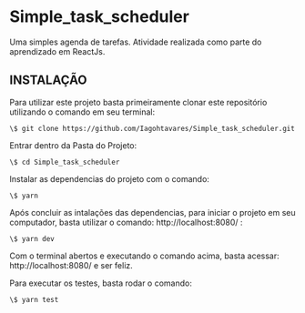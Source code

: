 # Simple_task_scheduler

Uma simples agenda de tarefas. Atividade realizada como parte do aprendizado em ReactJs.


## INSTALAÇÃO

Para utilizar este projeto basta primeiramente clonar este repositório utilizando o comando em seu terminal:
```
\$ git clone https://github.com/Iagohtavares/Simple_task_scheduler.git
```

Entrar dentro da Pasta do Projeto:
```
\$ cd Simple_task_scheduler
```

Instalar as dependencias do projeto com o comando:
```
\$ yarn
```

Após concluir as intalações das dependencias, para iniciar o projeto em seu computador, basta utilizar o comando: http://localhost:8080/ :
```
\$ yarn dev
```

Com o terminal abertos e executando o comando acima, basta acessar: http://localhost:8080/ e ser feliz.


Para executar os testes, basta rodar o comando:
```
\$ yarn test
```

